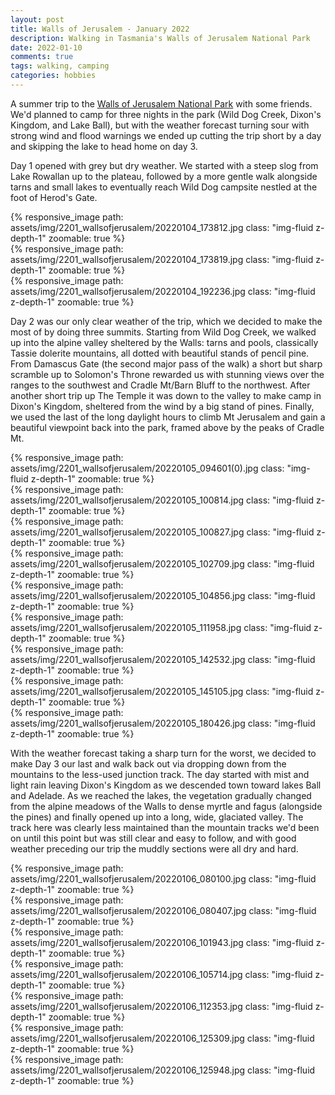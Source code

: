 ```yaml
---
layout: post
title: Walls of Jerusalem - January 2022
description: Walking in Tasmania's Walls of Jerusalem National Park
date: 2022-01-10
comments: true
tags: walking, camping
categories: hobbies
---
```



A summer trip to the [Walls of Jerusalem National Park](https://en.wikipedia.org/wiki/Walls_of_Jerusalem_National_Park) with some friends. We'd planned to camp for three nights in the park (Wild Dog Creek, Dixon's Kingdom, and Lake Ball), but with the weather forecast turning sour with strong wind and flood warnings we ended up cutting the trip short by a day and skipping the lake to head home on day 3.

Day 1 opened with grey but dry weather. We started with a steep slog from Lake Rowallan up to the plateau, followed by a more gentle walk alongside tarns and small lakes to eventually reach Wild Dog campsite nestled at the foot of Herod's Gate.

<div class="row mt-3">
    <div class="col-sm mt-3 mt-md-0">
        {% responsive_image path: assets/img/2201_wallsofjerusalem/20220104_173812.jpg class: "img-fluid z-depth-1" zoomable: true %}
    </div>
    <div class="col-sm mt-3 mt-md-0">
        {% responsive_image path: assets/img/2201_wallsofjerusalem/20220104_173819.jpg class: "img-fluid z-depth-1" zoomable: true %}
    </div>
    <div class="col-sm mt-3 mt-md-0">
        {% responsive_image path: assets/img/2201_wallsofjerusalem/20220104_192236.jpg class: "img-fluid z-depth-1" zoomable: true %}
    </div>
</div>


Day 2 was our only clear weather of the trip, which we decided to make the most of by doing three summits. Starting from Wild Dog Creek, we walked up into the alpine valley sheltered by the Walls: tarns and pools, classically Tassie dolerite mountains, all dotted with beautiful stands of pencil pine. From Damascus Gate (the second major pass of the walk) a short but sharp scramble up to Solomon's Throne rewarded us with stunning views over the ranges to the southwest and Cradle Mt/Barn Bluff to the northwest. After another short trip up The Temple it was down to the valley to make camp in Dixon's Kingdom, sheltered from the wind by a big stand of pines. Finally, we used the last of the long daylight hours to climb Mt Jerusalem and gain a beautiful viewpoint back into the park, framed above by the peaks of Cradle Mt.

<div class="row mt-3">
    <div class="col-sm mt-3 mt-md-0">
        {% responsive_image path: assets/img/2201_wallsofjerusalem/20220105_094601(0).jpg class: "img-fluid z-depth-1" zoomable: true %}
    </div>
    <div class="col-sm mt-3 mt-md-0">
        {% responsive_image path: assets/img/2201_wallsofjerusalem/20220105_100814.jpg class: "img-fluid z-depth-1" zoomable: true %}
    </div>
    <div class="col-sm mt-3 mt-md-0">
        {% responsive_image path: assets/img/2201_wallsofjerusalem/20220105_100827.jpg class: "img-fluid z-depth-1" zoomable: true %}
    </div>
    <div class="col-sm mt-3 mt-md-0">
        {% responsive_image path: assets/img/2201_wallsofjerusalem/20220105_102709.jpg class: "img-fluid z-depth-1" zoomable: true %}
    </div>
    <div class="col-sm mt-3 mt-md-0">
        {% responsive_image path: assets/img/2201_wallsofjerusalem/20220105_104856.jpg class: "img-fluid z-depth-1" zoomable: true %}
    </div>
    <div class="col-sm mt-3 mt-md-0">
        {% responsive_image path: assets/img/2201_wallsofjerusalem/20220105_111958.jpg class: "img-fluid z-depth-1" zoomable: true %}
    </div>
    <div class="col-sm mt-3 mt-md-0">
        {% responsive_image path: assets/img/2201_wallsofjerusalem/20220105_142532.jpg class: "img-fluid z-depth-1" zoomable: true %}
    </div>
    <div class="col-sm mt-3 mt-md-0">
        {% responsive_image path: assets/img/2201_wallsofjerusalem/20220105_145105.jpg class: "img-fluid z-depth-1" zoomable: true %}
    </div>
    <div class="col-sm mt-3 mt-md-0">
        {% responsive_image path: assets/img/2201_wallsofjerusalem/20220105_180426.jpg class: "img-fluid z-depth-1" zoomable: true %}
    </div>
</div>

With the weather forecast taking a sharp turn for the worst, we decided to make Day 3 our last and walk back out via dropping down from the mountains to the less-used junction track. The day started with mist and light rain leaving Dixon's Kingdom as we descended town toward lakes Ball and Adelade. As we reached the lakes, the vegetation gradually changed from the alpine meadows of the Walls to dense myrtle and fagus (alongside the pines) and finally opened up into a long, wide, glaciated valley. The track here was clearly less maintained than the mountain tracks we'd been on until this point but was still clear and easy to follow, and with good weather preceding our trip the muddly sections were all dry and hard.

<div class="row mt-3">
    <div class="col-sm mt-3 mt-md-0">
        {% responsive_image path: assets/img/2201_wallsofjerusalem/20220106_080100.jpg class: "img-fluid z-depth-1" zoomable: true %}
    </div>
    <div class="col-sm mt-3 mt-md-0">
        {% responsive_image path: assets/img/2201_wallsofjerusalem/20220106_080407.jpg class: "img-fluid z-depth-1" zoomable: true %}
    </div>
    <div class="col-sm mt-3 mt-md-0">
        {% responsive_image path: assets/img/2201_wallsofjerusalem/20220106_101943.jpg class: "img-fluid z-depth-1" zoomable: true %}
    </div>
    <div class="col-sm mt-3 mt-md-0">
        {% responsive_image path: assets/img/2201_wallsofjerusalem/20220106_105714.jpg class: "img-fluid z-depth-1" zoomable: true %}
    </div>
    <div class="col-sm mt-3 mt-md-0">
        {% responsive_image path: assets/img/2201_wallsofjerusalem/20220106_112353.jpg class: "img-fluid z-depth-1" zoomable: true %}
    </div>
    <div class="col-sm mt-3 mt-md-0">
        {% responsive_image path: assets/img/2201_wallsofjerusalem/20220106_125309.jpg class: "img-fluid z-depth-1" zoomable: true %}
    </div>
    <div class="col-sm mt-3 mt-md-0">
        {% responsive_image path: assets/img/2201_wallsofjerusalem/20220106_125948.jpg class: "img-fluid z-depth-1" zoomable: true %}
    </div>
</div>


